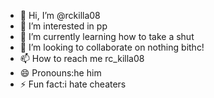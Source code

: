 - 👋 Hi, I’m @rckilla08
- 👀 I’m interested in pp
- 🌱 I’m currently learning how to take a shut
- 💞️ I’m looking to collaborate on nothing bithc!
- 📫 How to reach me rc_killa08
- 😄 Pronouns:he him
- ⚡ Fun fact:i hate cheaters

<!---
rckilla08/rckilla08 is a ✨ special ✨ repository because its `README.md` (this file) appears on your GitHub profile.
You can click the Preview link to take a look at your changes.
--->
